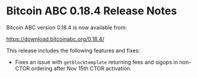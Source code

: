 # Bitcoin ABC 0.18.4 Release Notes

Bitcoin ABC version 0.18.4 is now available from:

  <https://download.bitcoinabc.org/0.18.4/>

This release includes the following features and fixes:
  - Fixes an issue with `getblocktemplate` returning fees and sigops in non-CTOR ordering after Nov 15th CTOR activation.
